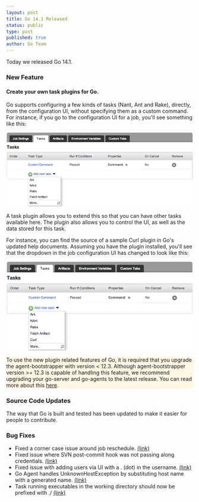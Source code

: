 ```yaml
---
layout: post
title: Go 14.1 Released
status: public
type: post
published: true
author: Go Team
---
```



Today we released Go 14.1. 

### New Feature

#### Create your own task plugins for Go.

Go supports configuring a few kinds of tasks (Nant, Ant and Rake), directly, from the configuration UI, without specifying them as a custom command. For instance, if you go to the configuration UI for a job, you'll see something like this:

![](/assets/images/blog/go_14_1_announcement/1_Without_Curl.png)

A task plugin allows you to extend this so that you can have other tasks available here. The plugin also allows you to control the UI, as well as the data stored for this task.

For instance, you can find the source of a sample Curl plugin in Go's updated help documents. Assuming you have the plugin installed, you'll see that the dropdown in the job configuration UI has changed to look like this:

![](/assets/images/blog/go_14_1_announcement/2_With_Curl.png)


<div class="highlight" style="background:#FFF6E4">
	To use the new plugin related features of Go, it is required that you upgrade the agent-bootstrapper with version < 12.3. Although agent-bootstrapper version >= 12.3 is capable of handling this feature, we recommend upgrading your go-server and go-agents to the latest release. You can read more about this <a href="/2014/04/24/agent-bootstrapper-upgrade-for-plugins.html">here</a>.
</div>

### Source Code Updates

The way that Go is built and tested has been updated to make it easier for people to contribute. 

### Bug Fixes

- Fixed a corner case issue around job reschedule. [(link)](https://github.com/GoCD/GoCD/issues/6)
- Fixed issue where SVN post-commit hook was not passing along credentials. [(link)](https://github.com/GoCD/GoCD/issues/9)
- Fixed issue with adding users via UI with a . (dot) in the username. [(link)](https://github.com/GoCD/GoCD/issues/17)
- Go Agent handles UnknownHostException by substituting host name with a generated name. [(link)](https://github.com/GoCD/GoCD/issues/19)
- Task running executables in the working directory should now be prefixed with ./ [(link)](https://github.com/GoCD/GoCD/issues/21)

<br><br>